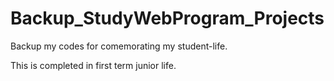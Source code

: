 # Backup_StudyWebProgram_Projects
Backup my codes for comemorating my student-life.

This is completed in first term junior life.
